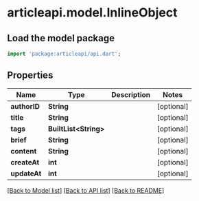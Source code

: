 # articleapi.model.InlineObject

## Load the model package
```dart
import 'package:articleapi/api.dart';
```

## Properties
Name | Type | Description | Notes
------------ | ------------- | ------------- | -------------
**authorID** | **String** |  | [optional] 
**title** | **String** |  | [optional] 
**tags** | **BuiltList&lt;String&gt;** |  | [optional] 
**brief** | **String** |  | [optional] 
**content** | **String** |  | [optional] 
**createAt** | **int** |  | [optional] 
**updateAt** | **int** |  | [optional] 

[[Back to Model list]](../README.md#documentation-for-models) [[Back to API list]](../README.md#documentation-for-api-endpoints) [[Back to README]](../README.md)


